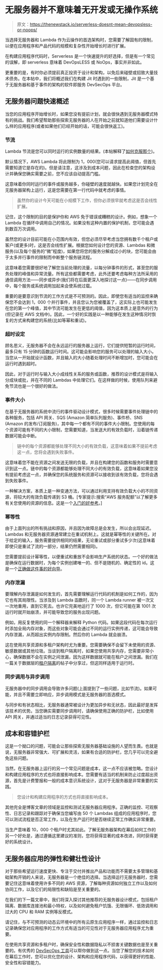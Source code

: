 # 无服务器并不意味着无开发或无操作系统

> 原文：<https://thenewstack.io/serverless-doesnt-mean-devopsless-or-noops/>

当选择无服务器和 Lambda 作为云操作的首选架构时，您需要了解固有的限制，以便在应用程序和产品代码的规模和复杂性开始增长时进行扩展。

在构建应用程序代码时，Serverless 是一个快速提升的好选择，但是有一个常见的误解，即 serverless 意味着 DevOpsLESS 或 NoOps，事实并非如此。

更重要的是，有时你必须提前真正投资于设计和架构，以免后来碰壁或招致大量技术债务。在本帖中，我们将概述我们在构建 Jit 时遇到的一些限制，Jit 是一个基于无服务器和基于事件的架构的软件即服务 DevSecOps 平台。

## 无服务器问题快速概述

当您的应用程序开始增长时，如果您没有提前计划，就会很快遇到无服务器模式特有的挑战。我们希望帮助那些探索无服务器的人在开始之前就知道他们需要设计什么样的应用程序(或者如果他们已经开始的话，可能会很快返工)。

### 节流

Lambda 节流是您可以同时运行的实例数量的结果。(本帖解释了[如何克服那个](https://www.infoq.com/articles/aws-lambda-avoid-throttling/))。

默认情况下，AWS Lambda 将此限制为 1，000(您可以请求提高此阈值，但首先需要知道它是存在的)。但是请注意，这涉及到成本问题，因此在检查您的架构设计并确保您确实需要之前，您不应该自动提高门槛。

这意味着你同时运行的事件或服务越多，你碰壁的速度就越快。如果您计划完全在无服务器架构上运行，这是您需要在第一行代码中就考虑的事情。

> 虽然你的设计今天可能在小规模下工作，但你必须很早就考虑这是否会线性扩展。

记住，这个限制的目的是保护你和 AWS 免于错误或糟糕的设计。例如，想象一个 Lambda 在循环中调用自己的情况。如果没有这种内置的保护机制，您可能会遇到数百万次调用。

虽然您的设计目前可能在小范围内有效，但您必须尽早考虑当您拥有数千个租户或客户(或更多)时，这是否会线性扩展。根据您如何设计您的资源、Lambdas 和微服务(以及每个服务的“微”程度)，如果您将您的服务分解成过小的块，您可能会由于太多并行事件的限制而中断整个服务链流程。

这意味着您需要很好地了解您当前处理的流量，以每分钟事件的形式，甚至您的服务处理的峰值和异常流量。所有这些都需要考虑，此外还要考虑每种方法所采用的通信调用方法——同步或异步(我们将在后面更深入地探讨这一点)——在同步调用中，每个服务或系统调用加起来会使系统过载。

重要的是要意识到节流的工作方式是不可预测的。因此，即使您有适当的监控来确保您不会达到 1，000 个并行事件，并且您认为您被覆盖了，这实际上也可能发生在您的第一个峰值，其中节流可能发生在更低的阈值，因为这本质上是意外的行为(但记录在 AWS 文档中)。因此，一个好的实践是以一种能够在发生这种情况时恢复的方式来构建您的系统(比如等幂和重试)。

### 超时设定

顾名思义，无服务器不会在永远运行的服务器上运行，它们提供短暂的运行时间，最多只有 15 分钟的函数运行时间。这可能会影响您的服务可以处理的输入大小。当您从一开始就设计函数，并且输入的大小随着处理时间不断增加时，您可能会在运行时遇到超时。

因此，对于运行时与输入大小成线性关系的服务或函数，推荐的设计模式是将输入分成块或批，并在不同的 Lambdas 中处理它们。在这样做的时候，使用队列来避免节流也是一个很好的做法。

### 事件大小

在基于无服务器的系统中流行的事件驱动设计模式，很多时候需要事件处理链中的各种服务，包括 API 网关、SQS (Amazon 简单队列服务)、事件桥、SNS (Amazon 的发布/订阅服务)，其中每一个都有不同的事件大小限制。您使用的每个资源可能有不同的大小限制，您需要知道，当发送大的有效负载时，沿着链传递数据可能会中断。

> 链中的每个资源都能够处理不同大小的有效负载，这意味着如果不提前考虑这一点，您将会遇到失败事件。

这意味着您不能在资源之间发送无限的负载，并且在构建您的函数和服务时需要意识到这一点。链中的每个资源都能够处理不同大小的有效负载，这意味着如果您没有提前考虑这一点，并确保您的系统服务和资源可以接收到该有效负载，您将会遇到失败事件。

一种解决方案，本质上是一种变通方法，可以通过利用支持有效负载大小的不同资源，将较大的有效负载传递到 S3 桶。[专家提示:搜索“AWS 服务配额”以了解更多有关您使用的资源的信息。这是一个[入门的好参考](https://docs.aws.amazon.com/AWSSimpleQueueService/latest/SQSDeveloperGuide/sqs-s3-messages.html)。]

### 幂等性

由于上面列出的所有挑战和原因，并且因为故障总是会发生，所以会出现延迟。Lambdas 和无服务器资源通常建立在重试机制上。这就是幂等性的关键所在。对于给定的输入，服务需要提供相同的结果，无论重试或部分重试多少次(这意味着即使只是重试了流的一部分，结果仍然需要相同)。

您需要提前设计幂等性，以便重试和重放不会影响生产系统的状态。一个好的做法是确保在运行数据时，为每个实例创建唯一的、但不是随机的、确定性的 id。这是一个[正确做这件事的好向导](https://aws.amazon.com/premiumsupport/knowledge-center/lambda-function-idempotent/)。

### 内存泄漏

要理解内存泄漏是如何发生的，首先需要理解运行代码的机制是如何工作的，因为它也有其局限性。当涉及到 Lambda 函数时，同一个 Lambda runner 被一次又一次地重用，直到它死去。也许它完美地运行了 1000 次，但它可能在第 1001 次运行时就开始崩溃，并可能导致您的服务出现问题。

例如，用反复使用的同一个解释器来解释 Python 代码。如果这段代码在每次运行时添加全局内存对象，而这些对象可能会通过不同的运行实例传递，这可能会导致内存泄漏，从而超出实例内存限制。然后你的 Lambda 就会崩溃。

这在使用共享资源和多租户架构时尤为重要。您需要确保不会留下未使用的资源、敏感数据或其他垃圾。当谈到租户隔离时，如果您使用共享内存，您需要非常小心，确保数据不会在实例之间泄漏，因为这样数据就可能在租户之间泄漏。我们在一篇关于数据层的[租户隔离](https://www.infoq.com/articles/serverless-tenant-isolation/)的帖子中分享过，但这同样适用于运行时。

### 同步调用与异步调用

无服务器中的同步调用会导致许多问题(上面提到了一些问题，比如节流)。如果可能，并且不需要立即响应，异步调用模式是无服务器的首选模式。

与同步和有状态相比，无服务器通常被设计为更加异步和无状态，因此最好是发挥该技术的优势。当您确实需要同步调用时，请确保使用正确的防护栏，比如使用 API 网关，并通过适当的日志记录获得可见性。

## 成本和容错护栏

这是一个拗口的问题，可能会让那些探索无服务器基础设施的人望而生畏。也就是说，无服务器非常强大、可扩展和灵活，如果有合适的防护栏，您几乎可以完全避免这些问题。

当然，在无服务器上运行的另一个常见问题是成本，这一点不应该被忽略。您设计和构建应用程序的方式也将直接影响成本。您需要有适当的机制来防止过度超出资源，首先是计费警报和一般的成本意识系统设计，这对于无服务器是非常重要的实践。

> 您设计和构建应用程序的方式也将直接影响成本。

其他完全是博客文章的领域是监控和测试无服务器应用程序。正确的监控、可观察性、日志记录和跟踪对于确保当您编写由 50 个 Lambdas 组成的应用程序时，您可以测试流程是否正常工作，以及在生产运行时是否继续正常工作确实非常重要。

当生产意味着 10，000 个租户时尤其如此。了解无服务器架构在幕后如何工作的另一个好处是，通过遵循这里建议的准则，您将获得显著的成本改进，同时获得更好的系统设计。

## 无服务器应用的弹性和健壮性设计

对于那些希望运行速度更快、专注于交付并推出产品和功能而不需要太多管理和基础架构开销的人来说，无服务器是一个绝佳的选择。当选择运行无服务器时，您需要记住这意味着使用许多不同的 AWS 资源，了解每种资源如何独立工作以及如何协同工作，以及它们的局限性和缺陷是至关重要的。

在我们的下一篇文章中，我们将深入探讨其他推荐的无服务器设计模式，包括租户隔离、数据库连接池和最小特权，以及如何避免租户饥饿、无限循环、低效调用和过大的 CPU 和 RAM 实例等反模式。

请记住，与不可预测的动态云环境中的所有云原生应用程序一样，通过监控和日志记录确保您对应用程序的工作方式有适当的可见性对于无服务器应用程序尤为重要。

在使用共享资源和多租户时，确保安全性和数据隐私以不损害关键数据也是至关重要的。有优秀的 [DevSecOps 工具](https://jit.io)可以帮你做到这一点。当您了解您的技术如何在幕后工作时，您可以优化您的设计、架构和应用程序代码，以获得更好的性能、安全性和容错能力。

<svg xmlns:xlink="http://www.w3.org/1999/xlink" viewBox="0 0 68 31" version="1.1"><title>Group</title> <desc>Created with Sketch.</desc></svg>
